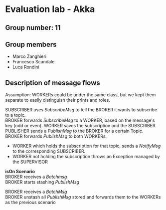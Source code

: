 # Evaluation lab - Akka

## Group number: 11

## Group members

- Marco Zanghieri
- Francesco Scandale 
- Luca Rondini 

## Description of message flows

Assumption: WORKERs could be under the same class, but we kept them separate to easily distinguish their prints and roles.<br /> 

SUBSCRIBER uses _SubscribeMsg_ to tell the BROKER it wants to subscribe to a topic.<br />
BROKER forwards _SubscribeMsg_ to a WORKER, based on the message's key (odd or even). WORKER saves the subscription and the SUBSCRIBER.<br />
PUBLISHER sends a _PublishMsg_ to the BROKER for a certain Topic. <br />
BROKER forwards _PublishMsg_ to both WORKERs.<br />
- WORKER which holds the subscription for that topic, sends a _NotifyMsg_ to the corresponding SUBSCRIBER. <br />
- WORKER not holding the subscription throws an Exception managed by the SUPERVISOR<br />

**isOn Scenario**<br />
BROKER receives a _Batchmsg_ <br />
BROKER starts stashing _PublishMsg_<br />

BROKER receives a _BatchMsg_ <br />
BROKER unstash all _PublishMsg_ stored and forwards them to the WORKERs as the previous scenario<br />
